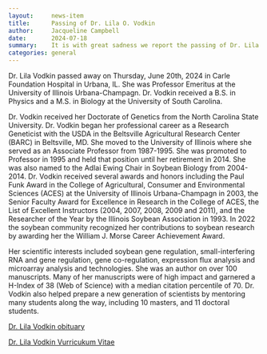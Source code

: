 ```yaml
---
layout:     news-item
title:      Passing of Dr. Lila O. Vodkin   
author:     Jacqueline Campbell
date:       2024-07-18
summary:    It is with great sadness we report the passing of Dr. Lila O. Vodkin. Dr. Vodkin.
categories: general
---
```

Dr. Lila Vodkin passed away on Thursday, June 20th, 2024 in Carle Foundation Hospital in Urbana, IL. She was Professor Emeritus at the University of Illinois Urbana-Champagn. Dr. Vodkin received a B.S. in Physics and a M.S. in Biology at the University of South Carolina.

Dr. Vodkin received her Doctorate of Genetics from the North Carolina State University. Dr. Vodkin began her professional career as a Research Geneticist with the USDA in the Beltsville Agricultural Research Center (BARC) in Beltsville, MD. She moved to the University of Illinois where she served as an Associate Professor from 1987-1995. She was promoted to Professor in 1995 and held that position until her retirement in 2014. She was also named to the Adlai Ewing Chair in Soybean Biology from 2004-2014. Dr. Vodkin received several awards and honors including the Paul Funk Award in the College of Agricultural, Consumer and Environmental Sciences (ACES) at the University of Illinois Urbana-Champagn in 2003, the Senior Faculty Award for Excellence in Research in the College of ACES, the List of Excellent Instructors (2004, 2007, 2008, 2009 and 2011), and the Researcher of the Year by the Illinois Soybean Association in 1993. In 2022 the soybean community recognized her contributions to soybean research by awarding her the William J. Morse Career Achievement Award.

Her scientific interests included soybean gene regulation, small-interfering RNA and gene regulation, gene co-regulation, expression flux analysis and microarray analysis and technologies. She was an author on over 100 manuscripts. Many of her manuscripts were of high impact and garnered a H-Index of 38 (Web of Science) with a median citation percentile of 70. Dr. Vodkin also helped prepare a new generation of scientists by mentoring many students along the way, including 10 masters, and 11 doctoral students.

[Dr. Lila Vodkin obituary](https://www.legacy.com/us/obituaries/news-gazette/name/lila-vodkin-obituary?id=55404156)

[Dr. Lila Vodkin Vurricukum Vitae](https://cropsciences.illinois.edu/directory/l-vodkin)

